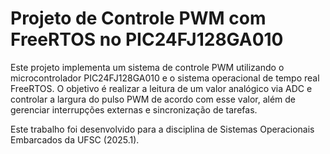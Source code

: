 # Projeto de Controle PWM com FreeRTOS no PIC24FJ128GA010

Este projeto implementa um sistema de controle PWM utilizando o microcontrolador PIC24FJ128GA010 e o sistema operacional de tempo real FreeRTOS. O objetivo é realizar a leitura de um valor analógico via ADC e controlar a largura do pulso PWM de acordo com esse valor, além de gerenciar interrupções externas e sincronização de tarefas.

Este trabalho foi desenvolvido para a disciplina de Sistemas Operacionais Embarcados da UFSC (2025.1).